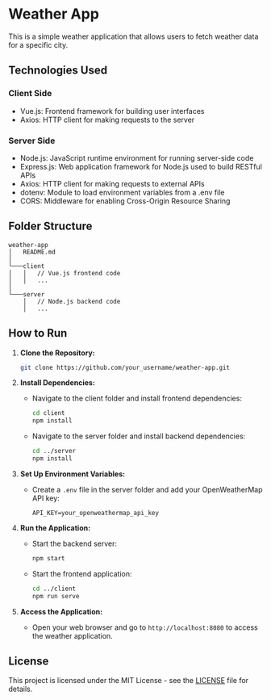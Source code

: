 # Weather App

This is a simple weather application that allows users to fetch weather data for a specific city.

## Technologies Used

### Client Side
- Vue.js: Frontend framework for building user interfaces
- Axios: HTTP client for making requests to the server

### Server Side
- Node.js: JavaScript runtime environment for running server-side code
- Express.js: Web application framework for Node.js used to build RESTful APIs
- Axios: HTTP client for making requests to external APIs
- dotenv: Module to load environment variables from a .env file
- CORS: Middleware for enabling Cross-Origin Resource Sharing

## Folder Structure
```
weather-app
│   README.md
│
└───client
│   │   // Vue.js frontend code
│   │   ...
│
└───server
    │   // Node.js backend code
    │   ...
```

## How to Run

1. **Clone the Repository:**
   ```bash
   git clone https://github.com/your_username/weather-app.git
   ```

2. **Install Dependencies:**
   - Navigate to the client folder and install frontend dependencies:
     ```bash
     cd client
     npm install
     ```
   - Navigate to the server folder and install backend dependencies:
     ```bash
     cd ../server
     npm install
     ```

3. **Set Up Environment Variables:**
   - Create a `.env` file in the server folder and add your OpenWeatherMap API key:
     ```
     API_KEY=your_openweathermap_api_key
     ```

4. **Run the Application:**
   - Start the backend server:
     ```bash
     npm start
     ```
   - Start the frontend application:
     ```bash
     cd ../client
     npm run serve
     ```

5. **Access the Application:**
   - Open your web browser and go to `http://localhost:8080` to access the weather application.

## License

This project is licensed under the MIT License - see the [LICENSE](LICENSE) file for details.
